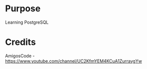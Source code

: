 # Purpose
Learning PostgreSQL

# Credits
AmigosCode - https://www.youtube.com/channel/UC2KfmYEM4KCuA1ZurravgYw